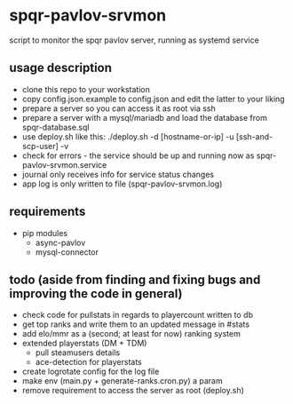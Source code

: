 # spqr-pavlov-srvmon
script to monitor the spqr pavlov server, running as systemd service

## usage description
* clone this repo to your workstation
* copy config.json.example to config.json and edit the latter to your liking
* prepare a server so you can access it as root via ssh
* prepare a server with a mysql/mariadb and load the database from spqr-database.sql
* use deploy.sh like this: ./deploy.sh -d [hostname-or-ip] -u [ssh-and-scp-user] -v
* check for errors - the service should be up and running now as spqr-pavlov-srvmon.service
* journal only receives info for service status changes
* app log is only written to file (spqr-pavlov-srvmon.log)

## requirements
* pip modules
  * async-pavlov
  * mysql-connector

## todo (aside from finding and fixing bugs and improving the code in general)
* check code for pullstats in regards to playercount written to db
* get top ranks and write them to an updated message in #stats
* add elo/mmr as a (second; at least for now) ranking system
* extended playerstats (DM + TDM)
  * pull steamusers details
  * ace-detection for playerstats
* create logrotate config for the log file
* make env (main.py + generate-ranks.cron.py) a param
* remove requirement to access the server as root (deploy.sh)